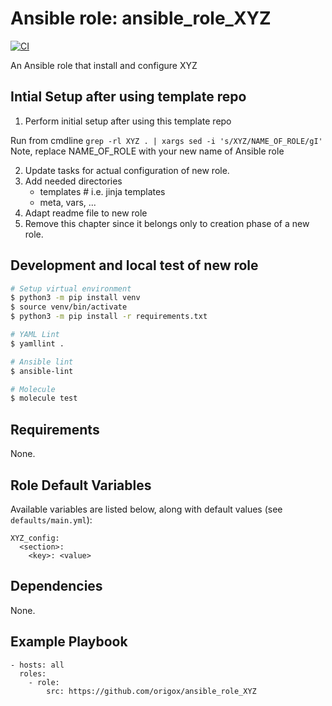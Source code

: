 # Ansible role: ansible_role_XYZ
[![CI](https://github.com/origox/ansible_role_XYZ/actions/workflows/ci.yml/badge.svg?branch=main)](https://github.com/origox/ansible_role_XYZ/actions/workflows/ci.yml)

An Ansible role that install and configure XYZ

## Intial Setup after using template repo

1. Perform initial setup after using this template repo

Run from cmdline `grep -rl XYZ . | xargs sed -i 's/XYZ/NAME_OF_ROLE/gI'`
Note, replace NAME_OF_ROLE with your new name of Ansible role

2. Update tasks for actual configuration of new role.
3. Add needed directories
   - templates # i.e. jinja templates
   - meta, vars, ... 
4. Adapt readme file to new role 
5. Remove this chapter since it belongs only to creation phase of a new role. 

## Development and local test of new role
```bash
# Setup virtual environment
$ python3 -m pip install venv
$ source venv/bin/activate
$ python3 -m pip install -r requirements.txt

# YAML Lint
$ yamllint .

# Ansible lint
$ ansible-lint

# Molecule
$ molecule test
```

## Requirements

None.

## Role Default Variables

Available variables are listed below, along with default values (see `defaults/main.yml`):

    XYZ_config:
      <section>:
        <key>: <value>

## Dependencies

None.

## Example Playbook

    - hosts: all
      roles:
        - role: 
            src: https://github.com/origox/ansible_role_XYZ 
